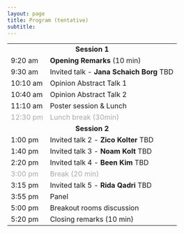```yaml
---
layout: page
title: Program (tentative)
subtitle: 
---
```



<!-- Program when finalized will appear here. Please check back soon. -->

<table style='margin-bottom:10pt;margin-left:auto;margin-right:auto;'>
  <tr>
    <td colspan="2" style="text-align: center;"><b>Session 1</b></td>
  </tr>
  <tr>
    <td>9:20 am</td>
    <td><b>Opening Remarks</b> (10 min)</td>
  </tr>
  <tr>
    <td>9:30 am</td>
    <td>Invited talk - <b>Jana Schaich Borg</b> TBD</td>
  </tr>
  <tr>
    <td>10:10 am</td>
    <td>Opinion Abstract Talk 1</td>
  </tr>
  <tr>
    <td>10:40 am</td>
    <td>Opinion Abstract Talk 2</td>
  </tr>
  <tr>
    <td>11:10 am</td>
    <td> Poster session & Lunch </td>
  </tr>
  <tr style='color:darkgray;'>
    <td>12:30 pm</td>
    <td>Lunch break (30min)</td>
  </tr>
  
  <tr>
    <td colspan="2" style="text-align: center;"><b>Session 2</b></td>
  </tr>
  <tr>
    <td>1:00 pm</td>
    <td>Invited talk 2 - <b>Zico Kolter</b> TBD</td>
  </tr>
  <tr>
    <td>1:40 pm</td>
    <td>Invited talk 3 - <b>Noam Kolt</b> TBD</td>
  </tr>
    <tr>
    <td>2:20 pm</td>
    <td>Invited talk 4 - <b>Been Kim</b> TBD </td>
  </tr>
    <tr style='color:darkgray;'>
    <td>3:00 pm</td>
    <td>Break (20 min)</td>
  </tr>
  </tr>
    <tr>
    <td>3:15 pm</td>
    <td>Invited talk 5 - <b>Rida Qadri</b> TBD </td>
  </tr>
  <tr>
    <td>3:55 pm</td>
    <td>Panel</td>
  </tr>
  <tr>
    <td>5:00 pm</td>
    <td>Breakout rooms discussion</td>
  </tr>
  <tr>
    <td>5:20 pm</td>
    <td>Closing remarks (10 min)</td>
  </tr>
</table>

<!-- </div> -->
